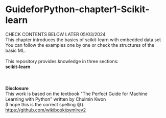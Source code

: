# GuideforPython-chapter1-Scikit-learn
CHECK CONTENTS BELOW LATER 05/03/2024
<br/> This chapter introduces the basics of scikit-learn with embedded data set
<br/> You can follow the examples one by one or check the structures of the basic ML.
<br/>
<br/> This repository provides knowledge in three sections:
<br/> **scikit-learn** 
<br/>
<br/> 
<br/>
<br/>**Disclosure** 
<br/>This work is based on the textbook "The Perfect Guide for Machine Learning with Python" written by Chulmin Kwon 
<br/> (I hope this is the correct spelling 😅).
<br/> https://github.com/wikibook/pymlrev2
